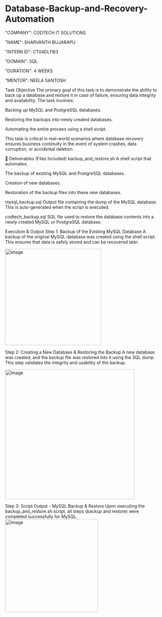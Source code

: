 # Database-Backup-and-Recovery-Automation

"COMPANY": CODTECH IT SOLUTIONS

"NAME": SHARVANTH BIJJARAPU

"INTERN ID": CT04DL1163 

"DOMAIN": SQL

"DURATION": 4 WEEKS

"MENTOR": NEELA SANTOSH

Task Objective
The primary goal of this task is to demonstrate the ability to back up a database and restore it in case of failure, ensuring data integrity and availability. The task involves:

Backing up MySQL and PostgreSQL databases.

Restoring the backups into newly created databases.

Automating the entire process using a shell script.

This task is critical in real-world scenarios where database recovery ensures business continuity in the event of system crashes, data corruption, or accidental deletion.

📁 Deliverables (Files Included)
backup_and_restore.sh
A shell script that automates:

The backup of existing MySQL and PostgreSQL databases.

Creation of new databases.

Restoration of the backup files into these new databases.

mysql_backup.sql
Output file containing the dump of the MySQL database. This is auto-generated when the script is executed.

codtech_backup.sql
SQL file used to restore the database contents into a newly created MySQL or PostgreSQL database.

Execution & Output
Step 1: Backup of the Existing MySQL Database
A backup of the original MySQL database was created using the shell script. This ensures that data is safely stored and can be recovered later.

<img width="313" alt="Image" src="https://github.com/user-attachments/assets/7426f3d9-380e-4c3b-96e3-d0c421a78b3d" />


Step 2: Creating a New Database & Restoring the Backup
A new database was created, and the backup file was restored into it using the SQL dump. This step validates the integrity and usability of the backup.

<img width="421" alt="Image" src="https://github.com/user-attachments/assets/6f453c50-7968-4dce-8133-b2765c71d6d6" />


Step 3: Script Output - MySQL Backup & Restore
Upon executing the backup_and_restore.sh script, all steps (backup and restore) were completed successfully for MySQL.
<img width="302" alt="Image" src="https://github.com/user-attachments/assets/3ab9d0d3-f78b-4f75-ba17-47399a37c327" />

